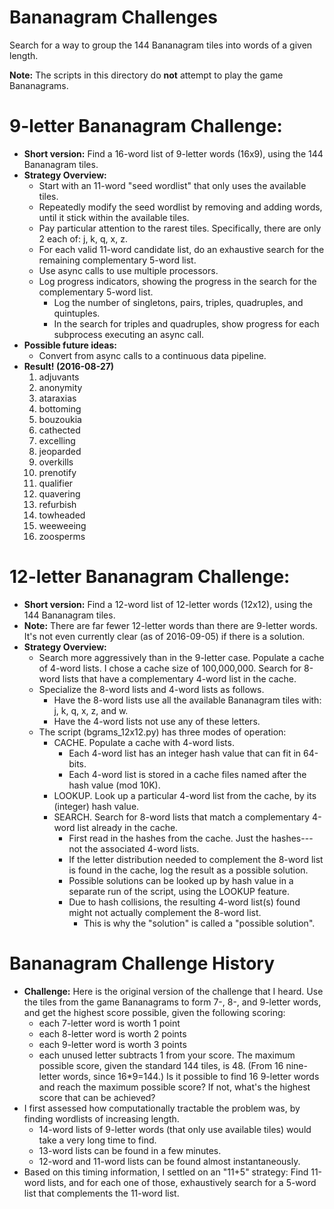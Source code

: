 # Bananagram Challenges

Search for a way to group the 144 Bananagram tiles into words of a given length.

**Note:** The scripts in this directory do **not** attempt to play the game Bananagrams.

# 9-letter Bananagram Challenge:

* **Short version:** Find a 16-word list of 9-letter words (16x9), using the 144 Bananagram tiles.
* **Strategy Overview:**
  * Start with an 11-word "seed wordlist" that only uses the available tiles.
  * Repeatedly modify the seed wordlist by removing and adding words, until it stick within the available tiles.
  * Pay particular attention to the rarest tiles.  Specifically, there are only 2 each of: j, k, q, x, z. 
  * For each valid 11-word candidate list, do an exhaustive search for the remaining complementary 5-word list.
  * Use async calls to use multiple processors.
  * Log progress indicators, showing the progress in the search for the complementary 5-word list.
    * Log the number of singletons, pairs, triples, quadruples, and quintuples.
    * In the search for triples and quadruples, show progress for each subprocess executing an async call.
* **Possible future ideas:**
  * Convert from async calls to a continuous data pipeline.
* **Result! (2016-08-27)**
  1.  adjuvants
  2.  anonymity
  3.  ataraxias
  4.  bottoming
  5.  bouzoukia
  6.  cathected
  7.  excelling
  8.  jeoparded
  9.  overkills
  10. prenotify
  11. qualifier
  12. quavering
  13. refurbish
  14. towheaded
  15. weeweeing
  16. zoosperms
 
# 12-letter Bananagram Challenge:

* **Short version:** Find a 12-word list of 12-letter words (12x12), using the 144 Bananagram tiles.
* **Note:** There are far fewer 12-letter words than there are 9-letter words.  It's not even currently
  clear (as of 2016-09-05) if there is a solution.
* **Strategy Overview:**
  * Search more aggressively than in the 9-letter case.
    Populate a cache of 4-word lists.
    I chose a cache size of 100,000,000.
    Search for 8-word lists that have a complementary 4-word list in the cache.
  * Specialize the 8-word lists and 4-word lists as follows.
    * Have the 8-word lists use all the available Bananagram tiles with: j, k, q, x, z, and w.
    * Have the 4-word lists not use any of these letters.
  * The script (bgrams_12x12.py) has three modes of operation:
    * CACHE.  Populate a cache with 4-word lists.
      * Each 4-word list has an integer hash value that can fit in 64-bits.
      * Each 4-word list is stored in a cache files named after the hash value (mod 10K).
    * LOOKUP.  Look up a particular 4-word list from the cache, by its (integer) hash value.
    * SEARCH.  Search for 8-word lists that match a complementary 4-word list already in the cache.
      * First read in the hashes from the cache.  Just the hashes---not the associated 4-word lists.
      * If the letter distribution needed to complement the 8-word list is found in the cache, log the result as a possible solution.
      * Possible solutions can be looked up by hash value in a separate run of the script, using the LOOKUP feature.
      * Due to hash collisions, the resulting 4-word list(s) found might not actually complement the 8-word list.
        * This is why the "solution" is called a "possible solution".

# Bananagram Challenge History
 
* **Challenge:** Here is the original version of the challenge that I heard.
  Use the tiles from the game Bananagrams to form 7-, 8-, and 9-letter words,
  and get the highest score possible, given the following scoring:
  * each 7-letter word is worth 1 point
  * each 8-letter word is worth 2 points
  * each 9-letter word is worth 3 points
  * each unused letter subtracts 1 from your score.
  The maximum possible score, given the standard 144 tiles, is 48.
    (From 16 nine-letter words, since 16*9=144.)
  Is it possible to find 16 9-letter words and reach the maximum possible score?
  If not, what's the highest score that can be achieved?
* I first assessed how computationally tractable the problem was, by finding wordlists of increasing length.
  * 14-word lists of 9-letter words (that only use available tiles) would take a very long time to find.
  * 13-word lists can be found in a few minutes.
  * 12-word and 11-word lists can be found almost instantaneously.
* Based on this timing information, I settled on an "11+5" strategy:
  Find 11-word lists, and for each one of those, exhaustively search for a 5-word list that complements the 11-word list.
